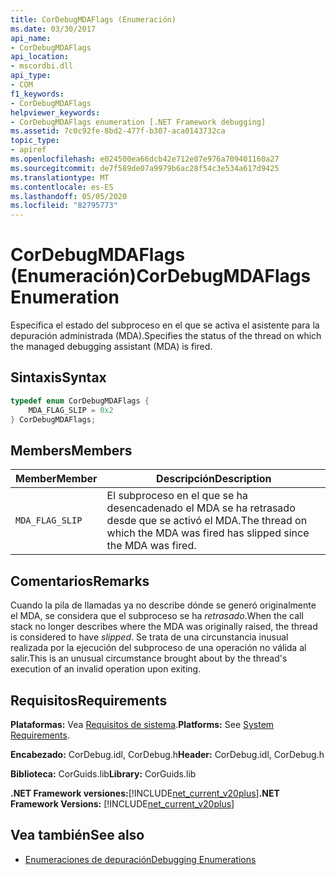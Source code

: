 ```yaml
---
title: CorDebugMDAFlags (Enumeración)
ms.date: 03/30/2017
api_name:
- CorDebugMDAFlags
api_location:
- mscordbi.dll
api_type:
- COM
f1_keywords:
- CorDebugMDAFlags
helpviewer_keywords:
- CorDebugMDAFlags enumeration [.NET Framework debugging]
ms.assetid: 7c0c92fe-8bd2-477f-b307-aca0143732ca
topic_type:
- apiref
ms.openlocfilehash: e024500ea66dcb42e712e07e976a709401160a27
ms.sourcegitcommit: de7f589de07a9979b6ac28f54c3e534a617d9425
ms.translationtype: MT
ms.contentlocale: es-ES
ms.lasthandoff: 05/05/2020
ms.locfileid: "82795773"
---
```

# <a name="cordebugmdaflags-enumeration"></a><span data-ttu-id="f18db-102">CorDebugMDAFlags (Enumeración)</span><span class="sxs-lookup"><span data-stu-id="f18db-102">CorDebugMDAFlags Enumeration</span></span>
<span data-ttu-id="f18db-103">Especifica el estado del subproceso en el que se activa el asistente para la depuración administrada (MDA).</span><span class="sxs-lookup"><span data-stu-id="f18db-103">Specifies the status of the thread on which the managed debugging assistant (MDA) is fired.</span></span>  
  
## <a name="syntax"></a><span data-ttu-id="f18db-104">Sintaxis</span><span class="sxs-lookup"><span data-stu-id="f18db-104">Syntax</span></span>  
  
```cpp  
typedef enum CorDebugMDAFlags {  
    MDA_FLAG_SLIP = 0x2  
} CorDebugMDAFlags;  
```  
  
## <a name="members"></a><span data-ttu-id="f18db-105">Members</span><span class="sxs-lookup"><span data-stu-id="f18db-105">Members</span></span>  
  
|<span data-ttu-id="f18db-106">Member</span><span class="sxs-lookup"><span data-stu-id="f18db-106">Member</span></span>|<span data-ttu-id="f18db-107">Descripción</span><span class="sxs-lookup"><span data-stu-id="f18db-107">Description</span></span>|  
|------------|-----------------|  
|`MDA_FLAG_SLIP`|<span data-ttu-id="f18db-108">El subproceso en el que se ha desencadenado el MDA se ha retrasado desde que se activó el MDA.</span><span class="sxs-lookup"><span data-stu-id="f18db-108">The thread on which the MDA was fired has slipped since the MDA was fired.</span></span>|  
  
## <a name="remarks"></a><span data-ttu-id="f18db-109">Comentarios</span><span class="sxs-lookup"><span data-stu-id="f18db-109">Remarks</span></span>  
 <span data-ttu-id="f18db-110">Cuando la pila de llamadas ya no describe dónde se generó originalmente el MDA, se considera que el subproceso se ha *retrasado*.</span><span class="sxs-lookup"><span data-stu-id="f18db-110">When the call stack no longer describes where the MDA was originally raised, the thread is considered to have *slipped*.</span></span> <span data-ttu-id="f18db-111">Se trata de una circunstancia inusual realizada por la ejecución del subproceso de una operación no válida al salir.</span><span class="sxs-lookup"><span data-stu-id="f18db-111">This is an unusual circumstance brought about by the thread's execution of an invalid operation upon exiting.</span></span>  
  
## <a name="requirements"></a><span data-ttu-id="f18db-112">Requisitos</span><span class="sxs-lookup"><span data-stu-id="f18db-112">Requirements</span></span>  
 <span data-ttu-id="f18db-113">**Plataformas:** Vea [Requisitos de sistema](../../get-started/system-requirements.md).</span><span class="sxs-lookup"><span data-stu-id="f18db-113">**Platforms:** See [System Requirements](../../get-started/system-requirements.md).</span></span>  
  
 <span data-ttu-id="f18db-114">**Encabezado:** CorDebug.idl, CorDebug.h</span><span class="sxs-lookup"><span data-stu-id="f18db-114">**Header:** CorDebug.idl, CorDebug.h</span></span>  
  
 <span data-ttu-id="f18db-115">**Biblioteca:** CorGuids.lib</span><span class="sxs-lookup"><span data-stu-id="f18db-115">**Library:** CorGuids.lib</span></span>  
  
 <span data-ttu-id="f18db-116">**.NET Framework versiones:**[!INCLUDE[net_current_v20plus](../../../../includes/net-current-v20plus-md.md)]</span><span class="sxs-lookup"><span data-stu-id="f18db-116">**.NET Framework Versions:** [!INCLUDE[net_current_v20plus](../../../../includes/net-current-v20plus-md.md)]</span></span>  
  
## <a name="see-also"></a><span data-ttu-id="f18db-117">Vea también</span><span class="sxs-lookup"><span data-stu-id="f18db-117">See also</span></span>

- [<span data-ttu-id="f18db-118">Enumeraciones de depuración</span><span class="sxs-lookup"><span data-stu-id="f18db-118">Debugging Enumerations</span></span>](debugging-enumerations.md)
